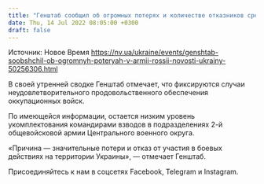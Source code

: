 ```yaml
---
title: "Генштаб сообщил об огромных потерях и количестве отказников среди оккупантов"
date: Thu, 14 Jul 2022 08:05:00 +0300
draft: false
---
```

Источник: Новое Время https://nv.ua/ukraine/events/genshtab-soobshchil-ob-ogromnyh-poteryah-v-armii-rossii-novosti-ukrainy-50256306.html


В своей утренней сводке Генштаб отмечает, что фиксируются случаи неудовлетворительного продовольственного обеспечения оккупационных войск.

По имеющейся информации, остается низким уровень укомплектования командирами взводов в подразделениях 2-й общевойсковой армии Центрального военного округа.

«Причина — значительные потери и отказ от участия в боевых действиях на территории Украины», — отмечает Генштаб.

Присоединяйтесь к нам в соцсетях Facebook, Telegram и Instagram.
